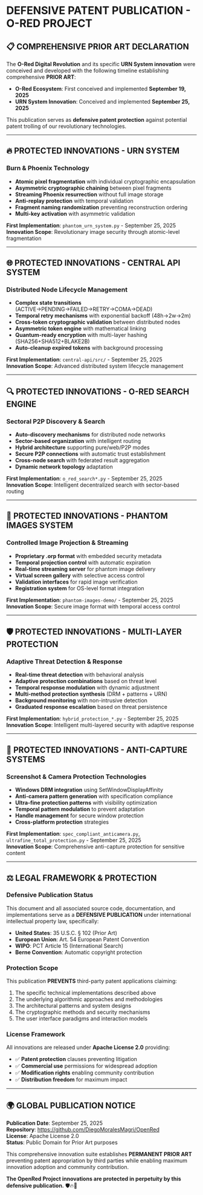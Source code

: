# DEFENSIVE PATENT PUBLICATION - O-RED PROJECT

## 📋 COMPREHENSIVE PRIOR ART DECLARATION

The **O-Red Digital Revolution** and its specific **URN System innovation** were conceived and developed with the following timeline establishing comprehensive **PRIOR ART**:

- **O-Red Ecosystem**: First conceived and implemented **September 19, 2025**
- **URN System Innovation**: Conceived and implemented **September 25, 2025** 

This publication serves as **defensive patent protection** against potential patent trolling of our revolutionary technologies.

---

## 🔥 **PROTECTED INNOVATIONS - URN SYSTEM**

### **Burn & Phoenix Technology**
- **Atomic pixel fragmentation** with individual cryptographic encapsulation
- **Asymmetric cryptographic chaining** between pixel fragments  
- **Streaming Phoenix resurrection** without full image storage
- **Anti-replay protection** with temporal validation
- **Fragment naming randomization** preventing reconstruction ordering
- **Multi-key activation** with asymmetric validation

**First Implementation**: `phantom_urn_system.py` - September 25, 2025  
**Innovation Scope**: Revolutionary image security through atomic-level fragmentation

---

## 🌐 **PROTECTED INNOVATIONS - CENTRAL API SYSTEM** 

### **Distributed Node Lifecycle Management**
- **Complex state transitions** (ACTIVE→PENDING→FAILED→RETRY→COMA→DEAD)
- **Temporal retry mechanisms** with exponential backoff (48h→2w→2m)
- **Cross-token cryptographic validation** between distributed nodes
- **Asymmetric token engine** with mathematical linking
- **Quantum-ready encryption** with multi-layer hashing (SHA256+SHA512+BLAKE2B)
- **Auto-cleanup expired tokens** with background processing

**First Implementation**: `central-api/src/` - September 25, 2025  
**Innovation Scope**: Advanced distributed system lifecycle management

---

## 🔍 **PROTECTED INNOVATIONS - O-RED SEARCH ENGINE**

### **Sectoral P2P Discovery & Search**
- **Auto-discovery mechanisms** for distributed node networks
- **Sector-based organization** with intelligent routing
- **Hybrid architecture** supporting pure/web/P2P modes
- **Secure P2P connections** with automatic trust establishment  
- **Cross-node search** with federated result aggregation
- **Dynamic network topology** adaptation

**First Implementation**: `o_red_search*.py` - September 25, 2025  
**Innovation Scope**: Intelligent decentralized search with sector-based routing

---

## 👻 **PROTECTED INNOVATIONS - PHANTOM IMAGES SYSTEM**

### **Controlled Image Projection & Streaming**
- **Proprietary .orp format** with embedded security metadata
- **Temporal projection control** with automatic expiration
- **Real-time streaming server** for phantom image delivery
- **Virtual screen gallery** with selective access control
- **Validation interfaces** for rapid image verification
- **Registration system** for OS-level format integration

**First Implementation**: `phantom-images-demo/` - September 25, 2025  
**Innovation Scope**: Secure image format with temporal access control

---

## 🛡️ **PROTECTED INNOVATIONS - MULTI-LAYER PROTECTION**

### **Adaptive Threat Detection & Response**
- **Real-time threat detection** with behavioral analysis
- **Adaptive protection combinations** based on threat level
- **Temporal response modulation** with dynamic adjustment
- **Multi-method protection synthesis** (DRM + patterns + URN)
- **Background monitoring** with non-intrusive detection
- **Graduated response escalation** based on threat persistence

**First Implementation**: `hybrid_protection_*.py` - September 25, 2025  
**Innovation Scope**: Intelligent multi-layered security with adaptive response

---

## 🔐 **PROTECTED INNOVATIONS - ANTI-CAPTURE SYSTEMS**

### **Screenshot & Camera Protection Technologies**
- **Windows DRM integration** using SetWindowDisplayAffinity
- **Anti-camera pattern generation** with specification compliance
- **Ultra-fine protection patterns** with visibility optimization
- **Temporal pattern modulation** to prevent adaptation
- **Handle management** for secure window protection
- **Cross-platform protection** strategies

**First Implementation**: `spec_compliant_anticamera.py`, `ultrafine_total_protection.py` - September 25, 2025  
**Innovation Scope**: Comprehensive anti-capture protection for sensitive content

---

## ⚖️ **LEGAL FRAMEWORK & PROTECTION**

### **Defensive Publication Status**
This document and all associated source code, documentation, and implementations serve as a **DEFENSIVE PUBLICATION** under international intellectual property law, specifically:

- **United States**: 35 U.S.C. § 102 (Prior Art)
- **European Union**: Art. 54 European Patent Convention
- **WIPO**: PCT Article 15 (International Search)
- **Berne Convention**: Automatic copyright protection

### **Protection Scope**
This publication **PREVENTS** third-party patent applications claiming:
1. The specific technical implementations described above
2. The underlying algorithmic approaches and methodologies  
3. The architectural patterns and system designs
4. The cryptographic methods and security mechanisms
5. The user interface paradigms and interaction models

### **License Framework**
All innovations are released under **Apache License 2.0** providing:
- ✅ **Patent protection** clauses preventing litigation
- ✅ **Commercial use** permissions for widespread adoption
- ✅ **Modification rights** enabling community contribution  
- ✅ **Distribution freedom** for maximum impact

---

## 🌍 **GLOBAL PUBLICATION NOTICE**

**Publication Date**: September 25, 2025  
**Repository**: https://github.com/DiegoMoralesMagri/OpenRed  
**License**: Apache License 2.0  
**Status**: Public Domain for Prior Art purposes

This comprehensive innovation suite establishes **PERMANENT PRIOR ART** preventing patent appropriation by third parties while enabling maximum innovation adoption and community contribution.

**The OpenRed Project innovations are protected in perpetuity by this defensive publication.** 🛡️🔥🦅
